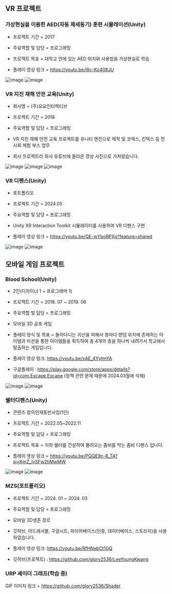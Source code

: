 ## VR 프로젝트
### 가상현실을 이용한 AED(자동 제세동기) 훈련 시뮬레이션(Unity)

- 프로젝트 기간 = 2017

- 주요역할 및 담당 = 프로그래밍

- 프로젝트 목표 = 대학교 안에 있는 AED 위치와 사용법을 가상현실로 학습

- 플레이 영상 링크 = https://youtu.be/i8c-Ko408JU

![image](https://github.com/glory2536/LeeYoungKwnag_Portfolio/assets/70477086/9bd7c0f8-1d90-4ee2-85e9-fe23392543dd)
![image](https://github.com/glory2536/LeeYoungKwnag_Portfolio/assets/70477086/c54a3bed-1c66-4bdd-9414-e246b789212d)




### VR 지진 재해 안전 교육(Unity)
- 회사명 = (주)요요인터렉티브

- 프로젝트 기간 = 2018

- 주요역할 및 담당 = 프로그래밍

- VR 지진 재해 안전 교육 프로젝트를 유니티 엔진으로 제작 및 코엑스, 킨텍스 등 전시회 체험 부스 업무
- 회사 프로젝트라 회사 유튜브에 올라온 영상 사진으로 가져왔습니다. 

![image](https://github.com/glory2536/LeeYoungKwnag_Portfolio/assets/70477086/df583ab4-3a06-4aa7-bcb4-eddaee0c3c2f)
![image](https://github.com/glory2536/LeeYoungKwnag_Portfolio/assets/70477086/fe3de031-95c3-4a86-8473-6bcdfea54b58)
![image](https://github.com/glory2536/LeeYoungKwnag_Portfolio/assets/70477086/a3634dce-9e72-44d2-a6e4-15fdfa68f414)



### VR 디펜스(Unity)
- 포트폴리오

- 프로젝트 기간 = 2024.05

- 주요역할 및 담당 = 프로그래밍

- Unity XR Interaction Toolkit 시뮬레이터를 사용하여 VR 디펜스 구현

- 플레이 영상 링크 = https://youtu.be/QE-wYboBPXg?feature=shared

![image](https://github.com/glory2536/LeeYoungKwnag_Portfolio/assets/70477086/a2e7ee04-1d11-412f-8b5e-4f1afdf693ba)
![image](https://github.com/glory2536/LeeYoungKwnag_Portfolio/assets/70477086/9743f72a-6bf3-43f3-93ec-1736cbb62a63)




## 모바일 게임 프로젝트

### Blood School(Unity)
- 2인(디자이너 1 + 프로그래머 1)

- 프로젝트 기간 = 2018. 07 ~ 2019. 06

- 주요역할 및 담당 = 프로그래밍

- 모바일 3D 공포 게임
- 플레이 방식 및 목표 = 돌아다니는 귀신을 피해서 층마다 랜덤 위치에 존재하는 아이템과 미션을 통한 아이템들을 획득하여 총 4개의 층을 하나씩 내려가서 학교에서 탈출하는 게임입니다.


- 플레이 영상 링크: https://youtu.be/xAE_4YytmYA
- 구글플레이 : https://play.google.com/store/apps/details?id=com.Escape.Escape
(정책 관련 문제 때문에 2024.03월에 삭제)


![image](https://github.com/glory2536/LeeYoungKwnag_Portfolio/assets/70477086/3b32afcd-e419-4f63-95a6-686e44372d8f)
![image](https://github.com/glory2536/LeeYoungKwnag_Portfolio/assets/70477086/384b7523-4a1e-446b-b1af-513353b8df13)



### 쉘터디펜스(Unity)
- 콘텐츠 창의인재동반사업(1인)

- 프로젝트 기간 = 2022.05~2022.11

- 주요역할 및 담당 = 프로그래밍

- 프로젝트 목표 = 지하 쉘터를 건설하여 몰려오는 좀비를 막는 좀비 디펜스 입니다.


- 플레이 영상 링크 = https://youtu.be/PQQE9c-8_TA?si=KmZ_lvSFw2tiMwMW


![image](https://github.com/glory2536/LeeYoungKwnag_Portfolio/assets/70477086/c0ca7fa5-b1f2-449b-b300-bac9553c1a07)
![image](https://github.com/glory2536/LeeYoungKwnag_Portfolio/assets/70477086/057c113d-d575-4b7f-85f3-b7590e4a4411)


### MZS(포트폴리오)

- 프로젝트 기간 = 2024. 01 ~ 2024. 03

- 주요역할 및 담당 = 프로그래밍

- 모바일 3D생존 장르
- 깃허브, 어드레서블, 구글시트, 파이어베이스(인증, 데이터베이스, 스토리지)을 사용하였습니다.

- 플레이 영상 링크: https://youtu.be/RfHNxbCt1GQ
- 깃허브(프로젝트) : https://github.com/glory2536/LeeYoungKwang


### URP 셰이더 그래프(학습 중)

GIF 이미지 링크 = https://github.com/glory2536/Shader
